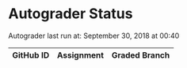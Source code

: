 # Autograder Status
Autograder last run at: September 30, 2018 at 00:40

| GitHub ID | Assignment | Graded Branch |
|-----------|------------|---------------|
